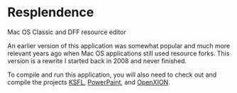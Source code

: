 # Resplendence
Mac OS Classic and DFF resource editor

An earlier version of this application was somewhat popular and much more relevant years ago when Mac OS applications still used resource forks. This version is a rewrite I started back in 2008 and never finished.

To compile and run this application, you will also need to check out and compile the projects [KSFL](https://github.com/kreativekorp/ksfl), [PowerPaint](https://github.com/kreativekorp/powerpaint), and [OpenXION](https://github.com/kreativekorp/openxion).
